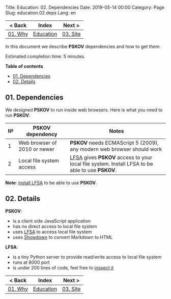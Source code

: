 Title: Education: 02. Dependencies
Date: 2019-05-14 00:00
Category: Page
Slug: education.02.deps
Lang: en

| < Back | Index | Next > |
|---|---|---|
| [01. Why][prev] | [Education][index] | [03. Site][next] |

</div><div class="contents">

In this document we describe **PSKOV** dependencies and how to get them.

Estimated completion time: 5 minutes.

**Table of contents**

* [01. Dependencies](#deps)
* [02. Details](#details)

<a name="deps"/>

## 01. Dependencies

We designed **PSKOV** to run inside web browsers. Here is what you need to run **PSKOV**:

| № | PSKOV dependency | Notes |
|---|---|---|
| 1 | Web browser of 2010 or newer | **PSKOV** needs ECMAScript 5 (2009), any modern web browser should work |
| 2 | Local file system access | [LFSA][lfsa] gives **PSKOV** access to your local file system. Install LFSA to be able to use **PSKOV**. |

**Note**: [install LFSA][lfsa] to be able to use **PSKOV**.

<a name="details"/>

## 02. Details

**PSKOV**:

* is a client side JavaScript application
* has no direct access to local file system
* uses [LFSA][lfsa] to access local file system
* uses [Showdown][showdown] to convert Markdown to HTML

**LFSA**:

* is a tiny Python server to provide read/write access to local file system
* runs at 8000 port
* is under 200 lines of code, feel free to [inspect it][lfsa-src]

</div><div class="contents">

| < Back | Index | Next > |
|---|---|---|
| [01. Why][prev] | [Education][index] | [03. Site][next] |

[index]: education.html
[prev]: education.01.why.html
[next]: education.03.site.html

[lfsa]: http://opengamestudio.org/lfsa
[lfsa-src]: https://bitbucket.org/ogstudio/lfsa/src/default/lfsa-201905.py
[showdown]: https://github.com/showdownjs/showdown
